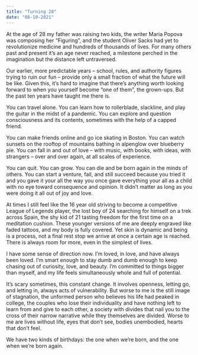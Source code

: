 ```yaml
---
title: "Turning 28"
date: "08-10-2021"
---
```


At the age of 28 my father was raising two kids, the writer Maria Popova was composing her “Figuring”, and the student Oliver Sacks had yet to revolutionize medicine and hundreds of thousands of lives. For many others past and present it’s an age never reached, a milestone perched in the imagination but the distance left untraversed. 

Our earlier, more predictable years – school, rules, and authority figures trying to ruin our fun – provide only a small fraction of what the future will be like. Given this, it’s hard to imagine that there’s anything worth looking forward to when you yourself become “one of them”, the grown-ups. But the past ten years have taught me there is.

You can travel alone. You can learn how to rollerblade, slackline, and play the guitar in the midst of a pandemic. You can explore and question consciousness and its contents, sometimes with the help of a capped friend. 

You can make friends online and go ice skating in Boston. You can watch sunsets on the rooftop of mountains bathing in alpenglow over blueberry pie. You can fall in and out of love – with music, with books, with ideas, with strangers – over and over again, at all scales of experience.

You can quit. You can grow. You can die and be born again in the minds of others. You can start a venture, fail, and still succeed because you tried it and you gave it your all the way you once gave everything your all as a child with no eye toward consequence and opinion. It didn’t matter as long as you were doing it all out of joy and love. 

At times I still feel like the 16 year old striving to become a competitive League of Legends player, the lost boy of 24 searching for himself on a trek across Spain, the shy kid of 21 tasting freedom for the first time on a meditation cushion. These younger versions of me are deeply engraved like faded tattoos, and my body is fully covered. Yet skin is dynamic and being is a process, not a final rest stop we arrive at once a certain age is reached. There is always room for more, even in the simplest of lives. 

I have some sense of direction now. I’m loved, in love, and have always been loved. I’m smart enough to stay dumb and dumb enough to keep chasing out of curiosity, love, and beauty. I’m committed to things bigger than myself, and my life feels simultaneously whole and full of potential.

It’s scary sometimes, this constant change. It involves openness, letting go, and letting in, always acts of vulnerability. But worse to me is the still image of stagnation, the unformed person who believes his life had peaked in college, the couples who lose their individuality and have nothing left to learn from and give to each other, a society with divides that nail you to the cross of their narrow narrative while they themselves are divided. Worse to me are lives without life, eyes that don’t see, bodies unembodied, hearts that don’t feel. 

We have two kinds of birthdays: the one when we’re born, and the one when we’re born again.